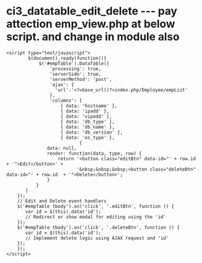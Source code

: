 # ci3_datatable_edit_delete --- pay attection emp_view.php at below script. and change in module also

	<script type="text/javascript">
			$(document).ready(function(){
			   	$('#empTable').DataTable({
			      	'processing': true,
			      	'serverSide': true,
			      	'serverMethod': 'post',
			      	'ajax': {
			          'url':'<?=base_url()?>index.php/Employee/empList'
			      	},
			      	'columns': [
			         	{ data: 'hostname' },
			         	{ data: 'ipadd' },
			         	{ data: 'vipadd' },
			         	{ data: 'db_type' },
			         	{ data: 'db_name' },
			         	{ data: 'db_version' },
			         	{ data: 'os_type' },
							   {
		           data: null,
		           render: function(data, type, row) {
		               return '<button class="editBtn" data-id="' +	row.id 	+ '">Edit</button>' +
		                      '&nbsp;&nbsp;&nbsp;<button class="deleteBtn" data-id="' + row.id 	+ '">Delete</button>';
		           }
		       }
		   ]
		});
		// Edit and Delete event handlers
		$('#empTable tbody').on('click', '.editBtn', function () {
		   var id = $(this).data('id');
		   // Redirect or show modal for editing using the 'id'
		});
		$('#empTable tbody').on('click', '.deleteBtn', function () {
		   var id = $(this).data('id');
		   // Implement delete logic using AJAX request and 'id'
		});		
		});
	</script>
